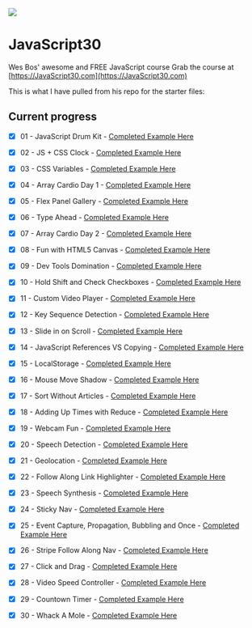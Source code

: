 ![](https://javascript30.com/images/JS3-social-share.png)

# JavaScript30

Wes Bos' awesome and FREE JavaScript course Grab the course at [https://JavaScript30.com](https://JavaScript30.com)

This is what I have pulled from his repo for the starter files:

## Current progress

- [x] 01 - JavaScript Drum Kit - [Completed Example Here](https://spences10.github.io/JavaScript30/src/01%20-%20JavaScript%20Drum%20Kit/) 
- [x] 02 - JS + CSS Clock - [Completed Example Here](https://spences10.github.io/JavaScript30/src/02%20-%20JS%20%2B%20CSS%20Clock/)
- [x] 03 - CSS Variables - [Completed Example Here](https://spences10.github.io/JavaScript30/src/03%20-%20CSS%20Variables/)
- [x] 04 - Array Cardio Day 1 - [Completed Example Here](https://spences10.github.io/JavaScript30/src/04%20-%20Array%20Cardio%20Day%201/)
- [x] 05 - Flex Panel Gallery - [Completed Example Here](https://spences10.github.io/JavaScript30/src/05%20-%20Flex%20Panel%20Gallery/)
- [x] 06 - Type Ahead - [Completed Example Here](https://spences10.github.io/JavaScript30/src/06%20-%20Type%20Ahead/)
- [x] 07 - Array Cardio Day 2 - [Completed Example Here](https://spences10.github.io/JavaScript30/src/07%20-%20Array%20Cardio%20Day%202/)
- [x] 08 - Fun with HTML5 Canvas - [Completed Example Here](https://spences10.github.io/JavaScript30/src/08%20-%20Fun%20with%20HTML5%20Canvas/)
- [x] 09 - Dev Tools Domination - [Completed Example Here](https://spences10.github.io/JavaScript30/src/09%20-%20Dev%20Tools%20Domination/)
- [x] 10 - Hold Shift and Check Checkboxes - [Completed Example Here](https://spences10.github.io/JavaScript30/src/10%20-%20Hold%20Shift%20and%20Check%20Checkboxes/)
- [x] 11 - Custom Video Player - [Completed Example Here](https://spences10.github.io/JavaScript30/src/11%20-%20Custom%20Video%20Player/)
- [x] 12 - Key Sequence Detection - [Completed Example Here](https://spences10.github.io/JavaScript30/src/12%20-%20Key%20Sequence%20Detection/)
- [x] 13 - Slide in on Scroll - [Completed Example Here](https://spences10.github.io/JavaScript30/src/13%20-%20Slide%20in%20on%20Scroll/)
- [x] 14 - JavaScript References VS Copying - [Completed Example Here](https://spences10.github.io/JavaScript30/src/14%20-%20JavaScript%20References%20VS%20Copying/)
- [x] 15 - LocalStorage - [Completed Example Here](https://spences10.github.io/JavaScript30/src/15%20-%20LocalStorage/)
- [x] 16 - Mouse Move Shadow - [Completed Example Here](https://spences10.github.io/JavaScript30/src/16%20-%20Mouse%20Move%20Shadow/)
- [x] 17 - Sort Without Articles - [Completed Example Here](https://spences10.github.io/JavaScript30/src/17%20-%20Sort%20Without%20Articles/)
- [x] 18 - Adding Up Times with Reduce - [Completed Example Here](https://spences10.github.io/JavaScript30/src/18%20-%20Adding%20Up%20Times%20with%20Reduce/)
- [x] 19 - Webcam Fun - [Completed Example Here](https://spences10.github.io/JavaScript30/src/19%20-%20Webcam%20Fun/)
- [x] 20 - Speech Detection - [Completed Example Here](https://spences10.github.io/JavaScript30/src/20%20-%20Speech%20Detection/)
- [x] 21 - Geolocation - [Completed Example Here](https://spences10.github.io/JavaScript30/src/21%20-%20Geolocation/)
- [x] 22 - Follow Along Link Highlighter - [Completed Example Here](https://spences10.github.io/JavaScript30/src/22%20-%20Follow%20Along%20Link%20Highlighter/)
- [x] 23 - Speech Synthesis - [Completed Example Here](https://spences10.github.io/JavaScript30/src/23%20-%20Speech%20Synthesis/)
- [x] 24 - Sticky Nav - [Completed Example Here](https://spences10.github.io/JavaScript30/src/24%20-%20Sticky%20Nav/)
- [x] 25 - Event Capture, Propagation, Bubbling and Once - [Completed Example Here](https://spences10.github.io/JavaScript30/src/25%20-%20Event%20Capture%2C%20Propagation%2C%20Bubbling%20and%20Once/)
- [x] 26 - Stripe Follow Along Nav - [Completed Example Here](https://spences10.github.io/JavaScript30/src/26%20-%20Stripe%20Follow%20Along%20Nav/)
- [x] 27 - Click and Drag - [Completed Example Here](https://spences10.github.io/JavaScript30/src/27%20-%20Click%20and%20Drag/)
- [x] 28 - Video Speed Controller - [Completed Example Here](https://spences10.github.io/JavaScript30/src/28%20-%20Video%20Speed%20Controller/)
- [x] 29 - Countown Timer - [Completed Example Here](https://spences10.github.io/JavaScript30/src/29%20-%20Countown%20Timer/)
- [x] 30 - Whack A Mole - [Completed Example Here](https://spences10.github.io/JavaScript30/src/30%20-%20Whack%20A%20Mole/)

 